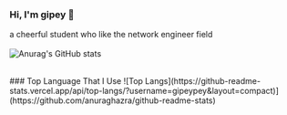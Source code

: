 ### Hi, I'm gipey 👋
a cheerful student who like the network engineer field
<br />
<br />
![Anurag's GitHub stats](https://github-readme-stats.vercel.app/api?username=gipeypey&show_icons=true&theme=radical)

<br />
### Top Language That I Use
![Top Langs](https://github-readme-stats.vercel.app/api/top-langs/?username=gipeypey&layout=compact)](https://github.com/anuraghazra/github-readme-stats)

